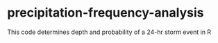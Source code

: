 # precipitation-frequency-analysis
This code determines depth and probability of a 24-hr storm event in R
